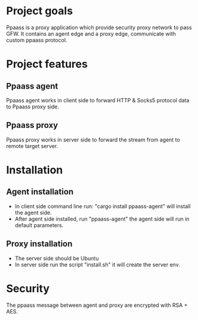 # Project goals

Ppaass is a proxy application which provide security proxy network to pass GFW. It contains an agent edge and a proxy
edge, communicate with custom ppaass protocol.

# Project features

## Ppaass agent

Ppaass agent works in client side to forward HTTP & Socks5 protocol data to Ppaass proxy side.

## Ppaass proxy

Ppaass proxy works in server side to forward the stream from agent to remote target server.

# Installation

## Agent installation

* In client side command line run: "cargo install ppaass-agent" will install the agent side.
* After agent side installed, run "ppaass-agent" the agent side will run in default parameters.

## Proxy installation

* The server side should be Ubuntu
* In server side run the script "install.sh" it will create the server env.

# Security

The ppaass message between agent and proxy are encrypted with RSA + AES.

